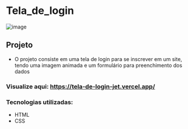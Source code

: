 # Tela_de_login
![image](https://user-images.githubusercontent.com/97535906/184348354-4d32af73-f7ff-404b-b056-b19c2533639a.png)

## Projeto
- O projeto consiste em uma tela de login para se inscrever em um site, tendo uma imagem animada e um formulário para preenchimento dos dados

### Visualize aqui: https://tela-de-login-jet.vercel.app/

### Tecnologias utilizadas:
- HTML
- CSS
 
